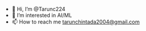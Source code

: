 - 👋 Hi, I’m @Tarunc224
- 👀 I’m interested in AI/ML
- 📫 How to reach me tarunchintada2004@gmail.com



<!---
Tarunc224/Tarunc224 is a ✨ special ✨ repository because its `README.md` (this file) appears on your GitHub profile.
You can click the Preview link to take a look at your changes.
--->

